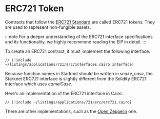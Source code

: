 # ERC721 Token

Contracts that follow the [ERC721 Standard](https://eips.ethereum.org/EIPS/eip-721) are called ERC721 tokens. They are used to represent non-fungible assets.

:::note
For a deeper understanding of the ERC721 interface specifications and its functionality, we highly recommend reading the EIP in detail.
:::

To create an ERC721 contract, it must implement the following interface:

```cairo
// [!include ~/listings/applications/721/src/interfaces.cairo:interface]
```

Because function names in Starknet should be written in _snake_case_, the Starknet ERC721 interface is slightly different from the Solidity ERC721 interface which uses _camelCase_.

Here's an implementation of the ERC721 interface in Cairo:

```cairo
// [!include ~/listings/applications/721/src/erc721.cairo]
```

There are other implementations, such as the [Open Zeppelin](https://docs.openzeppelin.com/contracts-cairo/0.20.0/erc721) one.
